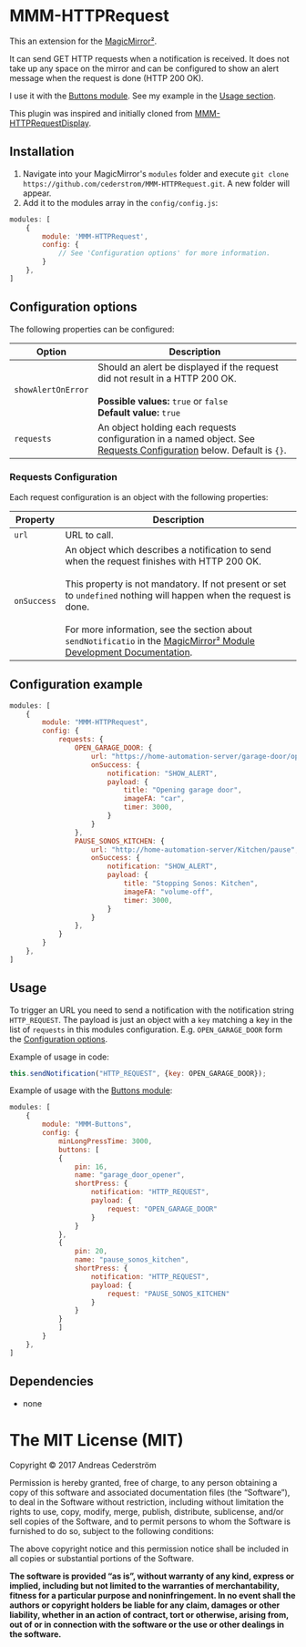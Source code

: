 # MMM-HTTPRequest
This an extension for the [MagicMirror²](https://github.com/MichMich/MagicMirror).

It can send GET HTTP requests when a notification is received. It does not take up any space on the mirror and can be configured to show an alert message when the request is done (HTTP 200 OK).

I use it with the [Buttons module](https://github.com/Jopyth/MMM-Buttons). See my example in the [Usage section](README.md#usage).

This plugin was inspired and initially cloned from [MMM-HTTPRequestDisplay](https://github.com/Eunanibus/MMM-HTTPRequestDisplay).

## Installation
1. Navigate into your MagicMirror's `modules` folder and execute `git clone https://github.com/cederstrom/MMM-HTTPRequest.git`. A new folder will appear.
2. Add it to the modules array in the `config/config.js`:
````javascript
modules: [
    {
        module: 'MMM-HTTPRequest',
        config: {
            // See 'Configuration options' for more information.
        }
    },
]
````

## Configuration options
The following properties can be configured:

| Option             | Description
| ------------------ | -----------
| `showAlertOnError` | Should an alert be displayed if the request did not result in a HTTP 200 OK.<br><br> **Possible values:** `true` or `false` <br><b>Default value:</b> `true` |
| `requests`         | An object holding each requests configuration in a named object. See [Requests Configuration](README.md#requests-configuration) below. Default is `{}`. |

### Requests Configuration

Each request configuration is an object with the following properties:

| Property    | Description   |
| ----------- | ------------- |
| `url`       | URL to call. |
| `onSuccess` | An object which describes a notification to send when the request finishes with HTTP 200 OK.<br><br>This property is not mandatory. If not present or set to `undefined` nothing will happen when the request is done.<br><br>For more information, see the section about `sendNotificatio` in the [MagicMirror² Module Development Documentation](https://github.com/MichMich/MagicMirror/tree/master/modules). |

## Configuration example

````javascript
modules: [
    {
        module: "MMM-HTTPRequest",
        config: {
            requests: {
                OPEN_GARAGE_DOOR: {
                    url: "https://home-automation-server/garage-door/open",
                    onSuccess: {
                        notification: "SHOW_ALERT",
                        payload: {
                            title: "Opening garage door",
                            imageFA: "car",
                            timer: 3000,
                        }
                    }
                },
                PAUSE_SONOS_KITCHEN: {
                    url: "http://home-automation-server/Kitchen/pause",
                    onSuccess: {
                        notification: "SHOW_ALERT",
                        payload: {
                            title: "Stopping Sonos: Kitchen",
                            imageFA: "volume-off",
                            timer: 3000,
                        }
                    }
                },
            }
        }
    },
]
````

## Usage
To trigger an URL you need to send a notification with the notification string `HTTP_REQUEST`. The payload is just an object with a `key` matching a key in the list of `requests` in this modules configuration. E.g. `OPEN_GARAGE_DOOR` form the [Configuration options](README.md#configuration-options).

Example of usage in code:
````javascript
this.sendNotification("HTTP_REQUEST", {key: OPEN_GARAGE_DOOR});
````

Example of usage with the [Buttons module](https://github.com/Jopyth/MMM-Buttons):
````javascript
modules: [
    {
        module: "MMM-Buttons",
        config: {
            minLongPressTime: 3000,
            buttons: [
            {
                pin: 16,
                name: "garage_door_opener",
                shortPress: {
                    notification: "HTTP_REQUEST",
                    payload: {
                        request: "OPEN_GARAGE_DOOR"
                    }
                }
            },
            {
                pin: 20,
                name: "pause_sonos_kitchen",
                shortPress: {
                    notification: "HTTP_REQUEST",
                    payload: {
                        request: "PAUSE_SONOS_KITCHEN"
                    }
                }
            }
            ]
        }
    },
]
````

## Dependencies
- none

The MIT License (MIT)
=====================

Copyright © 2017 Andreas Cederström

Permission is hereby granted, free of charge, to any person
obtaining a copy of this software and associated documentation
files (the “Software”), to deal in the Software without
restriction, including without limitation the rights to use,
copy, modify, merge, publish, distribute, sublicense, and/or sell
copies of the Software, and to permit persons to whom the
Software is furnished to do so, subject to the following
conditions:

The above copyright notice and this permission notice shall be
included in all copies or substantial portions of the Software.

**The software is provided “as is”, without warranty of any kind, express or implied, including but not limited to the warranties of merchantability, fitness for a particular purpose and noninfringement. In no event shall the authors or copyright holders be liable for any claim, damages or other liability, whether in an action of contract, tort or otherwise, arising from, out of or in connection with the software or the use or other dealings in the software.**
